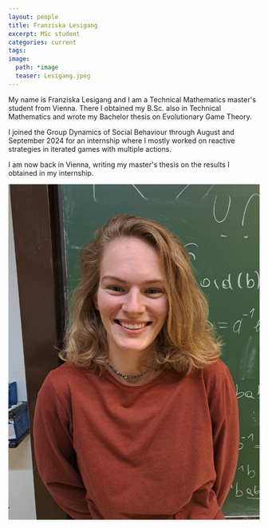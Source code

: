```yaml
---
layout: people
title: Franziska Lesigang
excerpt: MSc student
categories: current
tags:
image:
  path: *image
  teaser: Lesigang.jpeg
---
```


My name is Franziska Lesigang and I am a Technical Mathematics master's student from Vienna. There I obtained my B.Sc. also in Technical Mathematics and wrote my Bachelor thesis on Evolutionary Game Theory.

I joined the Group Dynamics of Social Behaviour through August and September 2024 for an internship where I mostly worked on reactive strategies in iterated games with multiple actions.

I am now back in Vienna, writing my master's thesis on the results I obtained in my internship.

<div id="socialMedia" style="text-align:center">
    <a href="lesigang@evolbio.mpg.de" title="Email"><i style="font-size:24px" class="fa fa-envelope"></i></a>
    <a href="www.linkedin.com/in/franziska-lesigang-28a057323" title="LinkedIn"><i style="font-size:24px" class="fa fa-linkedin"></i></a>
</div>

<img src="../../images/Lesigang.jpeg" class="center">